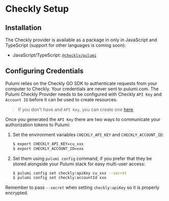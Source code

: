 # Checkly Setup

## Installation

The Checkly provider is available as a package in only in JavaScript and TypeScript (support for other languages is coming soon):

* JavaScript/TypeScript: [`@checkly/pulumi`](https://www.npmjs.com/package/@checkly/pulumi)

## Configuring Credentials

Pulumi relies on the Checkly GO SDK to authenticate requests from your computer to Checkly. Your credentials are never sent
to pulumi.com. The Pulumi Checkly Provider needs to be configured with Checkly `API Key` and `Account ID` before it can be used to create resources.

> If you don't have and `API Key`, you can create one [here](https://app.checklyhq.com/settings/user/api-keys).

Once you generated the `API Key` there are two ways to communicate your authorization tokens to Pulumi:

1. Set the environment variables `CHECKLY_API_KEY` and `CHECKLY_ACCOUNT_ID`:

    ```bash
    $ export CHECKLY_API_KEY=cu_xxx
    $ export CHECKLY_ACCOUNT_ID=xxx
    ```

2. Set them using `pulumi config` command, if you prefer that they be stored alongside your Pulumi stack for easy multi-user access:
    ```bash
    $ pulumi config set checkly:apiKey cu_xxx --secret
    $ pulumi config set checkly:accountId xxx
    ```

Remember to pass `--secret` when setting `checkly:apiKey` so it is properly encrypted.
